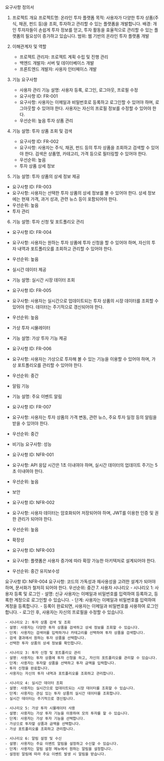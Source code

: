 요구사항 정의서
1. 프로젝트 개요
   프로젝트명: 온라인 투자 플랫폼
   목적: 사용자가 다양한 투자 상품(주식, 채권, 펀드 등)을 조회, 투자하고 관리할 수 있는 플랫폼을 개발합니다.
   배경: 개인 투자자들이 손쉽게 투자 정보를 얻고, 투자 활동을 효율적으로 관리할 수 있는 플랫폼의 필요성이 증가하고 있습니다.
   범위: 웹 기반의 온라인 투자 플랫폼 개발

2. 이해관계자 및 역할
    - 프로젝트 관리자: 프로젝트 계획 수립 및 진행 관리
    - 백엔드 개발자: 서버 및 데이터베이스 개발
    - 프론트엔드 개발자: 사용자 인터페이스 개발

3. 기능 요구사항
    - 사용자 관리 기능 설명: 사용자 등록, 로그인, 로그아웃, 프로필 수정
    - 요구사항 ID: FR-001
    - 요구사항: 사용자는 이메일과 비밀번호로 등록하고 로그인할 수 있어야 하며, 로그아웃할 수 있어야 한다. 사용자는 자신의 프로필 정보를 수정할 수 있어야 한다.
    - 우선순위: 높음 투자 상품 관리

4. 기능 설명: 투자 상품 조회 및 검색
    - 요구사항 ID: FR-002
    - 요구사항: 사용자는 주식, 채권, 펀드 등의 투자 상품을 조회하고 검색할 수 있어야 한다. 검색은 상품명, 카테고리, 가격 등으로 필터링할 수 있어야 한다.
    - 우선순위: 높음
    - 투자 상품 상세 정보

5. 기능 설명: 투자 상품의 상세 정보 제공
- 요구사항 ID: FR-003
- 요구사항: 사용자는 선택한 투자 상품의 상세 정보를 볼 수 있어야 한다. 상세 정보에는 현재 가격, 과거 성과, 관련 뉴스 등이 포함되어야 한다.
- 우선순위: 높음
- 투자 관리

6. 기능 설명: 투자 신청 및 포트폴리오 관리
- 요구사항 ID: FR-004
- 요구사항: 사용자는 원하는 투자 상품에 투자 신청을 할 수 있어야 하며, 자신의 투자 내역과 포트폴리오를 조회하고 관리할 수 있어야 한다.
- 우선순위: 높음
- 실시간 데이터 제공

- 기능 설명: 실시간 시장 데이터 조회
- 요구사항 ID: FR-005
- 요구사항: 사용자는 실시간으로 업데이트되는 투자 상품의 시장 데이터를 조회할 수 있어야 한다. 데이터는 주기적으로 갱신되어야 한다.
- 우선순위: 높음
- 가상 투자 시뮬레이터

- 기능 설명: 가상 투자 기능 제공
- 요구사항 ID: FR-006
- 요구사항: 사용자는 가상으로 투자해 볼 수 있는 기능을 이용할 수 있어야 하며, 가상 포트폴리오를 관리할 수 있어야 한다.
- 우선순위: 중간
- 알림 기능

- 기능 설명: 주요 이벤트 알림
- 요구사항 ID: FR-007
- 요구사항: 사용자는 투자 상품의 가격 변동, 관련 뉴스, 주요 투자 일정 등의 알림을 받을 수 있어야 한다.
- 우선순위: 중간
- 비기능 요구사항: 성능

- 요구사항 ID: NFR-001
- 요구사항: API 응답 시간은 1초 이내여야 하며, 실시간 데이터의 업데이트 주기는 5초 이내여야 한다.
- 우선순위: 높음
- 보안

- 요구사항 ID: NFR-002
- 요구사항: 사용자 데이터는 암호화되어 저장되어야 하며, JWT를 이용한 인증 및 권한 관리가 되어야 한다.
- 우선순위: 높음
- 확장성

- 요구사항 ID: NFR-003
- 요구사항: 플랫폼은 사용자 증가에 따라 확장 가능한 아키텍처로 설계되어야 한다.
- 우선순위: 중간
  유지보수성

요구사항 ID: NFR-004
요구사항: 코드의 가독성과 재사용성을 고려한 설계가 되어야 하며, 문서화가 철저히 되어야 한다.
우선순위: 중간
7. 사용자 시나리오
    - 시나리오 1: 사용자 등록 및 로그인
    - 설명: 신규 사용자는 이메일과 비밀번호를 입력하여 등록하고, 등록한 계정으로 로그인할 수 있습니다.
    - 단계: 사용자는 이메일과 비밀번호를 입력하여 계정을 등록합니다.
    - 등록이 완료되면, 사용자는 이메일과 비밀번호를 사용하여 로그인합니다.
    - 로그인 후, 사용자는 자신의 프로필을 수정할 수 있습니다.

    - 시나리오 2: 투자 상품 검색 및 조회
    - 설명: 사용자는 다양한 투자 상품을 검색하고 상세 정보를 조회할 수 있습니다.
    - 단계: 사용자는 검색어를 입력하거나 카테고리를 선택하여 투자 상품을 검색합니다.
    - 검색 결과에서 원하는 투자 상품을 선택합니다.
    - 선택한 투자 상품의 상세 정보를 확인합니다.

    - 시나리오 3: 투자 신청 및 포트폴리오 관리
    - 설명: 사용자는 투자 상품에 투자 신청을 하고, 자신의 포트폴리오를 관리할 수 있습니다.
    - 단계: 사용자는 투자할 상품을 선택하고 투자 금액을 입력합니다.
    - 투자 신청을 완료합니다.
    - 사용자는 자신의 투자 내역과 포트폴리오를 조회하고 관리합니다.

    - 시나리오 4: 실시간 데이터 조회
    - 설명: 사용자는 실시간으로 업데이트되는 시장 데이터를 조회할 수 있습니다.
    - 단계: 사용자는 관심 있는 투자 상품의 실시간 데이터를 조회합니다.
    - 실시간 데이터는 주기적으로 갱신됩니다.

    - 시나리오 5: 가상 투자 시뮬레이터 사용
    - 설명: 사용자는 가상 투자 기능을 이용하여 모의 투자를 할 수 있습니다.
    - 단계: 사용자는 가상 투자 기능을 선택합니다.
    - 가상으로 투자할 상품과 금액을 선택합니다.
    - 가상 포트폴리오를 조회하고 관리합니다.

    - 시나리오 6: 알림 설정 및 수신
    - 설명: 사용자는 주요 이벤트 알림을 설정하고 수신할 수 있습니다.
    - 단계: 사용자는 알림 설정 메뉴에서 원하는 알림을 설정합니다.
    - 설정된 알림에 따라 주요 이벤트 발생 시 알림을 받습니다.